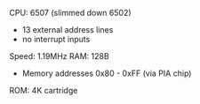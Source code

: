 
CPU: 6507 (slimmed down 6502)
- 13 external address lines
- no interrupt inputs

Speed: 1.19MHz
RAM: 128B
- Memory addresses 0x80 - 0xFF (via PIA chip)

ROM: 4K cartridge